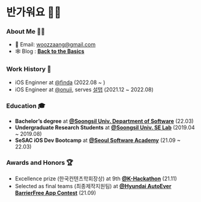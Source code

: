 # 반가워요 ✋🏻
### About Me 🥷🏻
- 📩 Email: [woozzaang@gmail.com](woozzaang@gmail.com)
- 🕸 Blog : [**Back to the Basics**](https://woozzang.tistory.com)

### Work History 💼
- iOS Enginner at [@finda](https://finda.co.kr) (2022.08 ~ )
- iOS Engineer at [@onuii](https://thevc.kr/onuii), serves [설탭](https://www.seoltab.com/index/) (2021.12 ~ 2022.08)

### Education 🎓
- **Bachelor’s degree** at [**@Soongsil Univ. Department of Software**](https://sw.ssu.ac.kr) (22.03)
- **Undergraduate Research Students** at [**@Soongsil Univ. SE Lab**](http://soft.ssu.ac.kr/publication/) (2019.04 ~ 2019.08)
- **SeSAC iOS Dev Bootcamp** at [**@Seoul Software Academy**](https://sesac.seoul.kr/common/menu/html/900006001001/detail.do) (21.09 ~ 22.03)

### Awards and Honors 🏆
- Excellence prize (한국컨텐츠학회장상) at 9th [**@K-Hackathon**](http://www.k-hackathon.com) (21.11)
- Selected as final teams (최종제작지원팀) at [**@Hyundai AutoEver BarrierFree App Contest**](https://www.autoeverapp.kr) (21.09)
